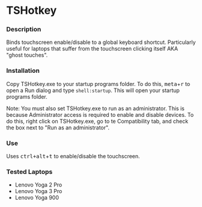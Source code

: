 # TSHotkey

### Description
Binds touchscreen enable/disable to a global keyboard shortcut. Particularly useful for laptops that suffer from the touchscreen clicking itself AKA "ghost touches".

### Installation
Copy TSHotkey.exe to your startup programs folder. To do this, <kbd>meta</kbd>+<kbd>r</kbd> to open a Run dialog and type `shell:startup`. This will open your startup programs folder.

Note: You must also set TSHotkey.exe to run as an administrator. This is because Administrator access is required to enable and disable devices. To do this, right click on TSHotkey.exe, go to te Compatibility tab, and check the box next to "Run as an administrator".

### Use
Uses <kbd>ctrl</kdb>+<kdb>alt</kbd>+<kbd>t</kbd> to enable/disable the touchscreen.

### Tested Laptops
* Lenovo Yoga 2 Pro
* Lenovo Yoga 3 Pro
* Lenovo Yoga 900